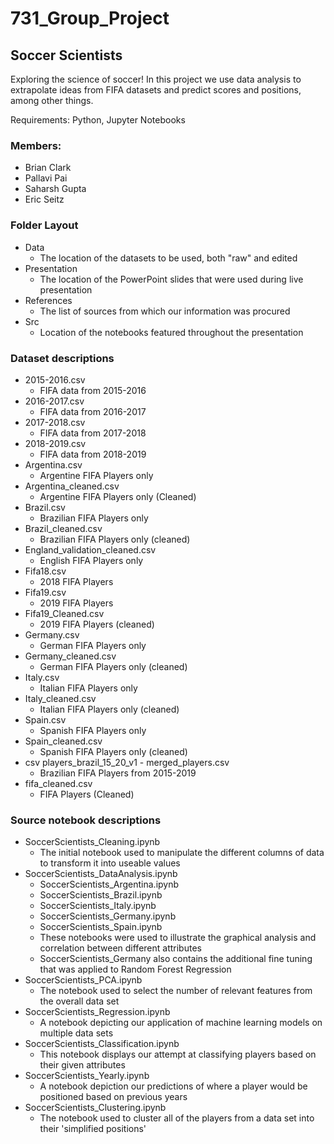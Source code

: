 # 731_Group_Project
## Soccer Scientists
Exploring the science of soccer!
In this project we use data analysis to extrapolate ideas from FIFA datasets and predict scores and positions, among other things.

Requirements: Python, Jupyter Notebooks

### Members:
* Brian Clark
* Pallavi Pai
* Saharsh Gupta
* Eric Seitz

### Folder Layout
* Data 
  * The location of the datasets to be used, both "raw" and edited 
* Presentation
  * The location of the PowerPoint slides that were used during live presentation
* References
  * The list of sources from which our information was procured
* Src
  * Location of the notebooks featured throughout the presentation
  
### Dataset descriptions
* 2015-2016.csv
  * FIFA data from 2015-2016
* 2016-2017.csv
  * FIFA data from 2016-2017
* 2017-2018.csv
  * FIFA data from 2017-2018
* 2018-2019.csv
  * FIFA data from 2018-2019
* Argentina.csv
  * Argentine FIFA Players only
* Argentina_cleaned.csv
  * Argentine FIFA Players only (Cleaned)
* Brazil.csv
  * Brazilian FIFA Players only
* Brazil_cleaned.csv
  * Brazilian FIFA Players only (cleaned)
* England_validation_cleaned.csv
  * English FIFA Players only
* Fifa18.csv
  * 2018 FIFA Players
* Fifa19.csv
  * 2019 FIFA Players
* Fifa19_Cleaned.csv
  * 2019 FIFA Players (cleaned)
* Germany.csv
  * German FIFA Players only
* Germany_cleaned.csv
  * German FIFA Players only (cleaned)
* Italy.csv
  * Italian FIFA Players only
* Italy_cleaned.csv
  * Italian FIFA Players only (cleaned)
* Spain.csv
  * Spanish FIFA Players only
* Spain_cleaned.csv
  * Spanish FIFA Players only (cleaned)
* csv players_brazil_15_20_v1 - merged_players.csv
  * Brazilian FIFA Players from 2015-2019
* fifa_cleaned.csv
  * FIFA Players (Cleaned)
  
### Source notebook descriptions
* SoccerScientists_Cleaning.ipynb
  * The initial notebook used to manipulate the different columns of data to transform it into useable values
* SoccerScientists_DataAnalysis.ipynb
  * SoccerScientists_Argentina.ipynb
  * SoccerScientists_Brazil.ipynb
  * SoccerScientists_Italy.ipynb
  * SoccerScientists_Germany.ipynb
  * SoccerScientists_Spain.ipynb
   * These notebooks were used to illustrate the graphical analysis and correlation between different attributes
   * SoccerScientists_Germany also contains the additional fine tuning that was applied to Random Forest Regression
* SoccerScientists_PCA.ipynb
  * The notebook used to select the number of relevant features from the overall data set
* SoccerScientists_Regression.ipynb
  * A notebook depicting our application of machine learning models on multiple data sets
* SoccerScientists_Classification.ipynb
  * This notebook displays our attempt at classifying players based on their given attributes
* SoccerScientists_Yearly.ipynb
  * A notebook depiction our predictions of where a player would be positioned based on previous years
* SoccerScientists_Clustering.ipynb
  * The notebook used to cluster all of the players from a data set into their 'simplified positions'


